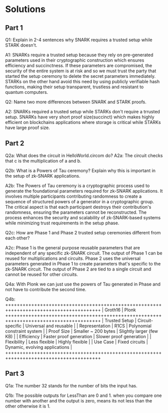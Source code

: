 # Solutions

## Part 1

Q1: Explain in 2-4 sentences why SNARK requires a trusted setup while STARK doesn’t.

A1: SNARKs require a trusted setup because they rely on pre-generated parameters used in their cryptographic construction which ensures efficiency and succinctness. If these parameters are compromised, the security of the entire system is at risk and so we must trust the party that started the setup ceremony to delete the secret parameters immediately. STARKs on the other hand avoid this need by using publicly verifiable hash functions, making their setup transparent, trustless and resistant to quantum computers.

Q2: Name two more differences between SNARK and STARK proofs.

A2: SNARKs required a trusted setup while STARKs don't require a trrusted setup. SNARKs have very short proof size(succinct) which makes highly efficient on blockchains applications where storage is critical while STARKs have large proof size.

## Part 2

Q2a: What does the circuit in HelloWorld.circom do?
A2a: The circuit checks that c is the multiplication of a and b.

Q2b: What is a Powers of Tau ceremony? Explain why this is important in the setup of zk-SNARK applications.

A2b: The Powers of Tau ceremony is a cryptographic process used to generate the foundational parameters required for zk-SNARK applications. It involves multiple participants contributing randomness to create a sequence of structured powers of a generator in a cryptographic group. The critical aspect is that each participant destroys their contribution's randomness, ensuring the parameters cannot be reconstructed. The process enhances the security and scalability of zk-SNARK-based systems while minimizing trust requirements in the setup phase.

Q2c: How are Phase 1 and Phase 2 trusted setup ceremonies different from each other?

A2c: Phase 1 is the general purpose reusable parameters that are independent of any specific zk-SNARK circuit. The output of Phase 1 can be reused for multiplications and circuits. Phase 2 uses the universal parameters generated in Phase 1 to create parameters that's specific to the zk-SNARK circuit. The output of Phase 2 are tied to a single circuit and cannot be reused for other circuits.

Q4a: With Plonk we can just use the powers of Tau generated in Phase and not have to contribute the second time.

Q4b:
+++++++++++++++++++++++++++++++++++++++++++++++++++++++++++++++++++++++++++++++++++++++
| Groth16 | Plonk
+++++++++++++++++++++++++++++++++++++++++++++++++++++++++++++++++++++++++++++++++++++++
| Trusted Setup | Circuit-specific | Universal and reusable |
| Representation | R1CS | Polynomial constraint system |
| Proof Size | Smaller ~ 200 bytes | Slightly larger (few KB) |
| Efficiency | Faster proof generation | Slower proof generation |
| Flexibility | Less flexible | Highly flexible |
| Use Case | Fixed circuits | Dynamic, evolving applications |
+++++++++++++++++++++++++++++++++++++++++++++++++++++++++++++++++++++++++++++++++++++++

## Part 3
Q1a: The number 32 stands for the number of bits the input has.

Q1b: The possible outputs for LessThan are 0 and 1. when you compare one number with another and the output is zero, means its not less than the other otherwise it is 1.
